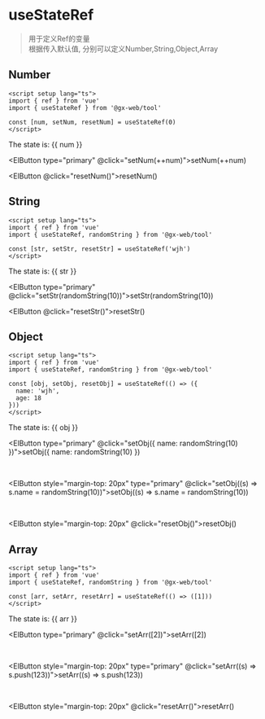 # useStateRef <Tag text="1.0.10"></Tag>

> 用于定义Ref的变量  
> 根据传入默认值, 分别可以定义Number,String,Object,Array

<script setup lang="ts">
import { ref } from 'vue'
import { useStateRef, randomString } from '@gx-web/tool'

const [num, setNum, resetNum] = useStateRef(0)

const [str, setStr, resetStr] = useStateRef('wjh')

const [obj, setObj, resetObj] = useStateRef(() => ({
  name: 'wjh',
  age: 18
}))

const [arr, setArr, resetArr] = useStateRef(() => ([1]))
</script>

## Number

```typescript{5}
<script setup lang="ts">
import { ref } from 'vue'
import { useStateRef } from '@gx-web/tool'

const [num, setNum, resetNum] = useStateRef(0)
</script>
```

The state is: {{ num }}

<ElButton type="primary" @click="setNum(++num)">setNum(++num)</ElButton>

<ElButton @click="resetNum()">resetNum()</ElButton>

## String

```typescript{5}
<script setup lang="ts">
import { ref } from 'vue'
import { useStateRef, randomString } from '@gx-web/tool'

const [str, setStr, resetStr] = useStateRef('wjh')
</script>
```

The state is: {{ str }}

<ElButton type="primary" @click="setStr(randomString(10))">setStr(randomString(10))</ElButton>

<ElButton @click="resetStr()">resetStr()</ElButton>

## Object

```typescript{5-8}
<script setup lang="ts">
import { ref } from 'vue'
import { useStateRef, randomString } from '@gx-web/tool'

const [obj, setObj, resetObj] = useStateRef(() => ({
  name: 'wjh',
  age: 18
}))
</script>
```

The state is: {{ obj }}

<ElButton type="primary" @click="setObj({ name: randomString(10) })">setObj({ name: randomString(10) })</ElButton>

<br>

<ElButton style="margin-top: 20px" type="primary" @click="setObj((s) => s.name = randomString(10))">setObj((s) => s.name = randomString(10))</ElButton>

<br>

<ElButton style="margin-top: 20px" @click="resetObj()">resetObj()</ElButton>

## Array

```typescript{5}
<script setup lang="ts">
import { ref } from 'vue'
import { useStateRef, randomString } from '@gx-web/tool'

const [arr, setArr, resetArr] = useStateRef(() => ([1]))
</script>
```

The state is: {{ arr }}

<ElButton type="primary" @click="setArr([2])">setArr([2])</ElButton>

<br>

<ElButton style="margin-top: 20px" type="primary" @click="setArr((s) => s.push(123))">setArr((s) => s.push(123))</ElButton>

<br>

<ElButton style="margin-top: 20px" @click="resetArr()">resetArr()</ElButton>
